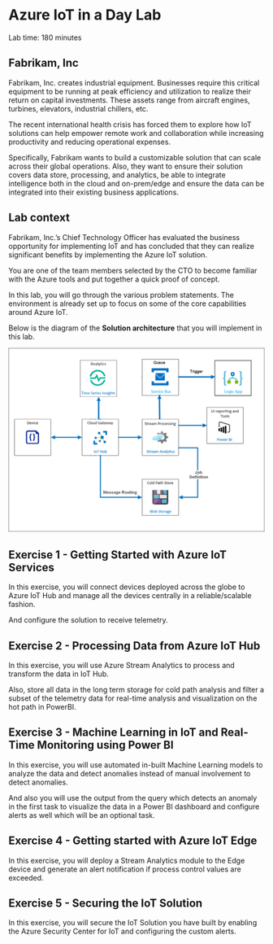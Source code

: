 # Azure IoT in a Day Lab

Lab time: 180 minutes

## Fabrikam, Inc

Fabrikam, Inc. creates industrial equipment. Businesses require this critical equipment to be running at peak efficiency and utilization to realize their return on capital investments. These assets range from aircraft engines, turbines, elevators, industrial chillers, etc.

The recent international health crisis has forced them to explore how IoT solutions can help empower remote work and collaboration while increasing productivity and reducing operational expenses. 

Specifically, Fabrikam wants to build a customizable solution that can scale across their global operations. Also, they want to ensure their solution covers data store, processing, and analytics, be able to integrate intelligence both in the cloud and on-prem/edge and ensure the data can be integrated into their existing business applications. 

## Lab context

Fabrikam, Inc.’s Chief Technology Officer has evaluated the business opportunity for implementing IoT and has concluded that they can realize significant benefits by implementing the Azure IoT solution.

You are one of the team members selected by the CTO to become familiar with the Azure tools and put together a quick proof of concept.

In this lab, you will go through the various problem statements. The environment is already set up to focus on some of the core capabilities around Azure IoT.

Below is the diagram of the **Solution architecture** that you will implement in this lab.

![](media/diagramreadme.png)

## Exercise 1 - Getting Started with Azure IoT Services

In this exercise, you will connect devices deployed across the globe to Azure IoT Hub and manage all the devices centrally in a reliable/scalable fashion. 

And configure the solution to receive telemetry.

## Exercise 2 - Processing Data from Azure IoT Hub

In this exercise, you will use Azure Stream Analytics to process and transform the data in IoT Hub.

Also, store all data in the long term storage for cold path analysis and filter a subset of the telemetry data for real-time analysis and visualization on the hot path in PowerBI.

## Exercise 3 - Machine Learning in IoT and Real-Time Monitoring using Power BI

In this exercise, you will use automated in-built Machine Learning models to analyze the data and detect anomalies instead of manual involvement to detect anomalies.

And also you will use the output from the query which detects an anomaly in the first task to visualize the data in a Power BI dashboard and configure alerts as well which will be an optional task.

## Exercise 4 - Getting started with Azure IoT Edge

In this exercise, you will deploy a Stream Analytics module to the Edge device and generate an alert notification if process control values are exceeded.

## Exercise 5 - Securing the IoT Solution

In this exercise, you will secure the IoT Solution you have built by enabling the Azure Security Center for IoT and configuring the custom alerts.
